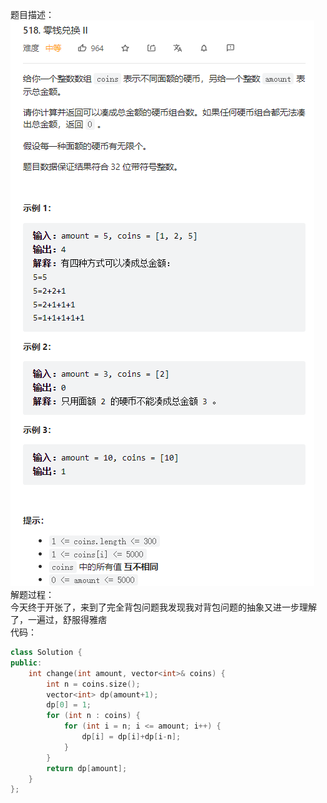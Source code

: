 题目描述：  
![image](/algorithmn/dynamic_programming/image/image13.png)  
解题过程：  
今天终于开张了，来到了完全背包问题我发现我对背包问题的抽象又进一步理解了，一遍过，舒服得雅痞  
代码：  
```cpp
class Solution {
public:
    int change(int amount, vector<int>& coins) {
        int n = coins.size();
        vector<int> dp(amount+1);
        dp[0] = 1;
        for (int n : coins) {
            for (int i = n; i <= amount; i++) {
                dp[i] = dp[i]+dp[i-n];
            }
        }
        return dp[amount];
    }
};
```